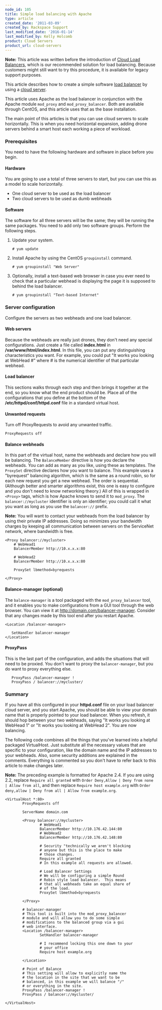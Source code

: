 ```yaml
---
node_id: 105
title: Simple load balancing with Apache
type: article
created_date: '2011-03-09'
created_by: Rackspace Support
last_modified_date: '2016-01-14'
last_modified_by: Kelly Holcomb
product: Cloud Servers
product_url: cloud-servers
---
```


**Note:** This article was written before the introduction of [Cloud
Load
Balancers](/how-to/cloud-load-balancers),
which is our recommended solution for load balancing. Because customers
might still want to try this procedure, it is available for legacy
support purposes.

This article describes how to create a simple software [load
balancer](http://www.rackspace.com/cloud/load-balancing/) by using a
[cloud server](http://www.rackspace.com/cloud/servers/).

This article uses Apache as the load balancer in conjunction with the
Apache module `mod_proxy` and `mod_proxy_balancer`. Both are available
through CentOS, and this article uses that as the base installation.

The main point of this articles is that you can use cloud servers to
scale horizontally. This is when you need horizontal expansion, adding
drone servers behind a smart host each working a piece of workload.

### Prerequisites

You need to have the following hardware and software in place before you
begin.

#### Hardware

You are going to use a total of three servers to start, but you can use
this as a model to scale horizontally.

-   One cloud server to be used as the load balancer
-   Two cloud servers to be used as dumb webheads



#### Software

The software for all three servers will be the same; they will be
running the same packages. You need to add only two software groups.
Perform the following steps.

1.  Update your system.

        # yum update

2.  Install Apache by using the CentOS `groupinstall` command.

        # yum groupinstall "Web Server"

3.  Optionally, install a text-based web browser in case you ever need
    to check that a particular webhead is displaying the page it is
    supposed to behind the load balancer.

        # yum groupinstall "Text-based Internet"

### Server configuration

Configure the servers as two webheads and one load balancer.



#### Web servers

Because the webheads are really just drones, they don't need any special
configurations. Just create a file called **index.html** in
**/var/www/html/index.html**. In this file, you can put any
distinguishing characteristics you want. For example, you could put "It
works you looking at WebHead \#" where \# is the numerical identifier of
that particular webhead.

#### Load balancer

This sections walks through each step and then brings it together at the
end, so you know what the end product should be. Place all of the
configurations that you define at the bottom of the
**/etc/httpd/conf/httpd.conf** file in a standard virtual host.

#### Unwanted requests

Turn off ProxyRequests to avoid any unwanted traffic.

    ProxyRequests off

#### Balance webheads

In this part of the virtual host, name the webheads and declare how you
will be balancing. The `BalanceMember` directive is how you declare the
webheads. You can add as many as you like, using these as templates. The
`ProxySet` directive declares how you want to balance. This example uses
a "byrequest" balancing algorithm, which is the same as a round robin,
so for each new request you get a new webhead. The order is sequential.
(Although better and smarter algorithms exist, this one is easy to
configure and you don't need to know networking theory.) All of this is
wrapped in `<Proxy>` tags, which is how Apache knows to send it to
`mod_proxy`. The `balancer://mycluster` identifier is only an
identifier; you could call it what you want as long as you use the
`balancer://` prefix.

**Note:** You will want to contact your webheads from the load balancer
by using their private IP addresses. Doing so minimizes your bandwidth
charges by keeping all communication between servers on the ServiceNet
network, where bandwidth is free.

    <Proxy balancer://mycluster>
        # WebHead1
        BalancerMember http://10.x.x.x:80

        # WebHead2
        BalancerMember http://10.x.x.x:80

        ProxySet lbmethod=byrequests

    </Proxy>

#### Balance-manager (optional)

The `balance-manager` is a tool packaged with the `mod_proxy_balancer`
tool, and it enables you to make configurations from a GUI tool through
the web browser. You can view it at
<http://domain.com/balancer-manager>. Consider that any changes made by
this tool end after you restart Apache.

    <Location /balancer-manager>

       SetHandler balancer-manager
    </Location>


#### ProxyPass

This is the last part of the configuration, and adds the situations that
will need to be proxied. You don't want to proxy the `balancer-manager`,
but you do want to proxy everything else.

       ProxyPass /balancer-manager !
       ProxyPass / balancer://mycluster/

### Summary

If you have all this configured in your **httpd.conf** file on your load
balancer cloud server, and you start Apache, you should be able to view
your domain name that is properly pointed to your load balancer. When
you refresh, it should hop between your two webheads, saying "It works
you looking at WebHead 1" or "It works you looking at WebHead 2". You
are now balancing.

The following code combines all the things that you've learned into a
helpful packaged VirtualHost. Just substitute all the necessary values
that are specific to your configuration, like the domain name and the IP
addresses to your webheads. Also, some security additions are explained
in the comments. Everything is commented so you don't have to refer back
to this article to make changes later.

**Note:** The preceding example is formatted for Apache 2.4. If you are
using 2.2, replace `Require all granted` with
`Order Deny,Allow | Deny from none | Allow from all`, and then replace
`Require host example.org` with
`Order deny,allow | Deny from all | Allow from example.org`.

    <VirtualHost *:80>
            ProxyRequests off

            ServerName domain.com

            <Proxy balancer://mycluster>
                    # WebHead1
                    BalancerMember http://10.176.42.144:80
                    # WebHead2
                    BalancerMember http://10.176.42.148:80

                    # Security "technically we aren't blocking
                    # anyone but this is the place to make
                    # those changes.
                    Require all granted
                    # In this example all requests are allowed.

                    # Load Balancer Settings
                    # We will be configuring a simple Round
                    # Robin style load balancer.  This means
                    # that all webheads take an equal share of
                    # of the load.
                    ProxySet lbmethod=byrequests

            </Proxy>

            # balancer-manager
            # This tool is built into the mod_proxy_balancer
            # module and will allow you to do some simple
            # modifications to the balanced group via a gui
            # web interface.
            <Location /balancer-manager>
                    SetHandler balancer-manager

                    # I recommend locking this one down to your
                    # your office
                    Require host example.org

            </Location>

            # Point of Balance
            # This setting will allow to explicitly name the
            # the location in the site that we want to be
            # balanced, in this example we will balance "/"
            # or everything in the site.
            ProxyPass /balancer-manager !
            ProxyPass / balancer://mycluster/

    </VirtualHost>
